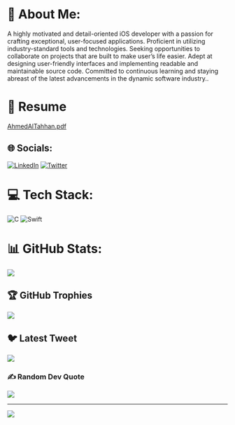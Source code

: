 # 💫 About Me:
A highly motivated and detail-oriented iOS developer
with a passion for crafting exceptional, user-focused
applications. Proficient in utilizing industry-standard tools
and technologies. Seeking opportunities to collaborate on
projects that are built to make user’s life easier.
Adept at designing user-friendly interfaces and
implementing readable and maintainable source code.
Committed to continuous learning and staying abreast of
the latest advancements in the dynamic software industry..<br>
# 📖 Resume 
[AhmedAlTahhan.pdf](https://github.com/TahhanCoding/TahhanCoding/files/10679040/AhmedAlTahhan.pdf)
##


## 🌐 Socials:
[![LinkedIn](https://img.shields.io/badge/LinkedIn-%230077B5.svg?logo=linkedin&logoColor=white)](https://linkedin.com/in/tahhancoding) [![Twitter](https://img.shields.io/badge/Twitter-%231DA1F2.svg?logo=Twitter&logoColor=white)](https://twitter.com/tahhancoding) 

# 💻 Tech Stack:
![C](https://img.shields.io/badge/c-%2300599C.svg?style=for-the-badge&logo=c&logoColor=white) ![Swift](https://img.shields.io/badge/swift-F54A2A?style=for-the-badge&logo=swift&logoColor=white)
# 📊 GitHub Stats:
![](https://github-readme-streak-stats.herokuapp.com/?user=tahhancoding&theme=dark&hide_border=false)<br/>

## 🏆 GitHub Trophies
![](https://github-profile-trophy.vercel.app/?username=tahhancoding&theme=radical&no-frame=false&no-bg=true&margin-w=4)

## 🐦 Latest Tweet
[![](https://gtce.itsvg.in/api?username=tahhancoding)](https://github.com/VishwaGauravIn/github-twitter-card-embed)

### ✍️ Random Dev Quote
![](https://quotes-github-readme.vercel.app/api?type=horizontal&theme=radical)

---
[![](https://visitcount.itsvg.in/api?id=tahhancoding&icon=0&color=0)](https://visitcount.itsvg.in)

<!-- Proudly created with GPRM ( https://gprm.itsvg.in ) -->
